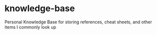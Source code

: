 # knowledge-base
Personal Knowledge Base for storing references, cheat sheets, and other items I commonly look up
